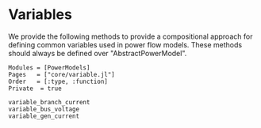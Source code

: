 # Variables

We provide the following methods to provide a compositional approach for defining common variables used in power flow models. These methods should always be defined over "AbstractPowerModel".

```@autodocs
Modules = [PowerModels]
Pages   = ["core/variable.jl"]
Order   = [:type, :function]
Private  = true
```

```@docs
variable_branch_current
variable_bus_voltage
variable_gen_current
```
